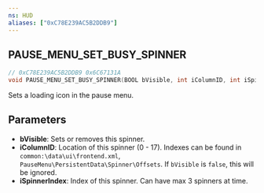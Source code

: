 ```yaml
---
ns: HUD
aliases: ["0xC78E239AC5B2DDB9"]
---
```

## PAUSE_MENU_SET_BUSY_SPINNER

```c
// 0xC78E239AC5B2DDB9 0x6C67131A
void PAUSE_MENU_SET_BUSY_SPINNER(BOOL bVisible, int iColumnID, int iSpinnerIndex);
```

Sets a loading icon in the pause menu.

## Parameters
* **bVisible**: Sets or removes this spinner.
* **iColumnID**: Location of this spinner (0 - 17). Indexes can be found in `common:\data\ui\frontend.xml`, `PauseMenu\PersistentData\Spinner\Offsets`. If `bVisible` is `false`, this will be ignored.
* **iSpinnerIndex**: Index of this spinner. Can have max 3 spinners at time.

